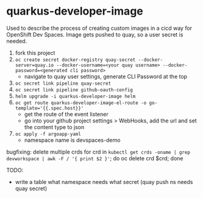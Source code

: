 # quarkus-developer-image

Used to describe the process of creating custom images in a cicd way for OpenShift Dev Spaces.
Image gets pushed to quay, so a user secret is needed. 


1. fork this project
2. `oc create secret docker-registry quay-secret --docker-server=quay.io --docker-username=<your quay username> --docker-password=<generated cli password>`
   - navigate to quay user settings, generate CLI Password at the top
3. `oc secret link pipeline quay-secret`
4. `oc secret link pipeline github-oauth-config`
5. `helm upgrade -i quarkus-developer-image helm`
6. `oc get route quarkus-developer-image-el-route -o go-template='{{.spec.host}}'`
   - get the route of the event listener
   - go into your github project settings > WebHooks, add the url and set the content type to json
7. `oc apply -f argoapp-yaml`
   - namespace name is devspaces-demo 


bugfixing:
delete multiple crds
for crd in `kubectl get crds -oname | grep devworkspace | awk -F / '{ print $2 }'`; do oc delete crd $crd; done

TODO:
- write a table what namespace needs what secret (quay push ns needs quay secret)